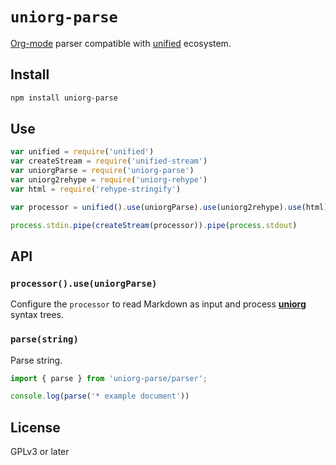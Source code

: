 # `uniorg-parse`

[Org-mode](https://orgmode.org/) parser compatible with [unified](https://github.com/unifiedjs/unified) ecosystem.

## Install

```sh
npm install uniorg-parse
```


## Use

```js
var unified = require('unified')
var createStream = require('unified-stream')
var uniorgParse = require('uniorg-parse')
var uniorg2rehype = require('uniorg-rehype')
var html = require('rehype-stringify')

var processor = unified().use(uniorgParse).use(uniorg2rehype).use(html)

process.stdin.pipe(createStream(processor)).pipe(process.stdout)
```


## API


### `processor().use(uniorgParse)`

Configure the `processor` to read Markdown as input and process **[uniorg](https://github.com/rasendubi/uniorg)** syntax trees.


### `parse(string)`

Parse string.

```js
import { parse } from 'uniorg-parse/parser';

console.log(parse('* example document'))
```


## License

GPLv3 or later
